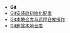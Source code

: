 * **Git**
* [Git安装后初始化配置](Git/Git安装后初始化配置.md)
* [Git本地仓库与远程仓库操作](Git/Git本地仓库与远程仓库操作)
* [Git删除本地仓库](Git/Git删除本地仓库.md)